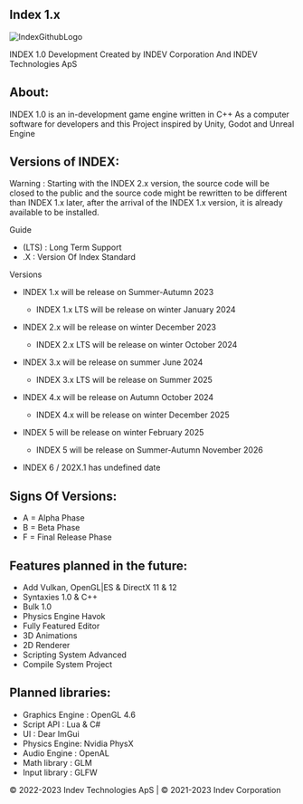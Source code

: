 ## Index 1.x
![IndexGithubLogo](https://github.com/INDEV-Technologies/INDEX-1.x/assets/126918321/1d219eab-00bc-48eb-87be-4222d386d96f)


INDEX 1.0 Development
Created by INDEV Corporation And INDEV Technologies ApS

## About:
INDEX 1.0 is an in-development game engine written in C++
As a computer software for developers and this Project inspired by Unity, Godot and Unreal Engine

## Versions of INDEX:
Warning : Starting with the INDEX 2.x version, the source code will be closed to the public and the source code might be rewritten to be different than INDEX 1.x later, after the arrival of the INDEX 1.x version, it is already available to be installed.

Guide
* (LTS) : Long Term Support
* .X : Version Of Index Standard

Versions

* INDEX 1.x will be release on Summer-Autumn 2023
  * INDEX 1.x LTS will be release on winter January 2024

* INDEX 2.x will be release on winter December 2023
  * INDEX 2.x LTS will be release on winter October 2024

* INDEX 3.x will be release on summer June 2024
  * INDEX 3.x LTS will be release on Summer 2025
  
* INDEX 4.x will be release on Autumn October 2024
  * INDEX 4.x will be release on winter December 2025

* INDEX 5 will be release on winter February 2025
  * INDEX 5 will be release on Summer-Autumn November 2026

  
* INDEX 6 / 202X.1 has undefined date

## Signs Of Versions:
* A = Alpha Phase
* B = Beta Phase
* F = Final Release Phase

## Features planned in the future:
* Add Vulkan, OpenGL|ES & DirectX 11 & 12
* Syntaxies 1.0 & C++
* Bulk 1.0
* Physics Engine Havok
* Fully Featured Editor
* 3D Animations
* 2D Renderer
* Scripting System Advanced
* Compile System Project

## Planned libraries:
* Graphics Engine : OpenGL 4.6
* Script API : Lua & C#
* UI : Dear ImGui
* Physics Engine: Nvidia PhysX
* Audio Engine : OpenAL
* Math library : GLM
* Input library : GLFW

© 2022-2023 Indev Technologies ApS | © 2021-2023 Indev Corporation
